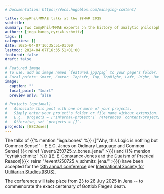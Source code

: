 ```yaml
---
# Documentation: https://docs.hugoblox.com/managing-content/

title: CompPhil²MMAE talks at the SSHAP 2025
subtitle: 
summary: Two CompPhil²MMAE experts on the history of analytic philosophy, Inga Bones and Cyriak Schmitz, will speak at the [13th annual conference](https://www.gw.uni-jena.de/69663/tagung-sshap-2025) of the [International Society for Utilitarian Studies (ISUS)](http://sshap.org/about/).  
authors: [inga.bones,cyriak.schmitz]
tags: []
categories: []
date: 2025-04-07T16:35:51+01:00
lastmod: 2024-04-07T16:35:51+01:00
featured: false
draft: false

# Featured image
# To use, add an image named `featured.jpg/png` to your page's folder.
# Focal points: Smart, Center, TopLeft, Top, TopRight, Left, Right, BottomLeft, Bottom, BottomRight.
image:
  caption: ""
  focal_point: "Smart"
  preview_only: false

# Projects (optional).
#   Associate this post with one or more of your projects.
#   Simply enter your project's folder or file name without extension.
#   E.g. `projects = ["internal-project"]` references `content/project/deep-learning/index.md`.
#   Otherwise, set `projects = []`.
projects: [EECJones]
---
```


The talks of {{% mention "inga.bones" %}} (["Why, this Logic is nothing but Common Sense!" – E.E.C. Jones on Ordinary Language and Common Sense]({{< relref "/event/250725_v_bones_jena/" >}})) and {{% mention "cyriak.schmitz" %}} ([E. E. Constance Jones and the Dualism of Practical Reason]({{< relref "/event/250725_v_schmitz_jena/" >}})) have been accepted for the [13th annual conference](https://www.gw.uni-jena.de/69663/tagung-sshap-2025) der [International Society for Utilitarian Studies (ISUS)](http://sshap.org/about/).

<!--more-->

The conference will take place from 23 to 26 July 2025 in Jena -- to commemorate the exact centenary of Gottlob Frege’s death.



